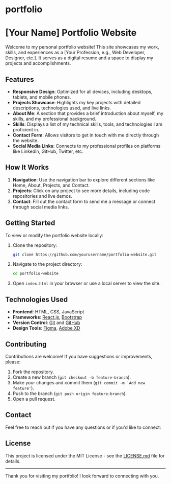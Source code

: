 # portfolio
# [Your Name] Portfolio Website

Welcome to my personal portfolio website! This site showcases my work, skills, and experiences as a [Your Profession, e.g., Web Developer, Designer, etc.]. It serves as a digital resume and a space to display my projects and accomplishments.

## Features

- **Responsive Design**: Optimized for all devices, including desktops, tablets, and mobile phones.
- **Projects Showcase**: Highlights my key projects with detailed descriptions, technologies used, and live links.
- **About Me**: A section that provides a brief introduction about myself, my skills, and my professional background.
- **Skills**: Displays a list of my technical skills, tools, and technologies I am proficient in.
- **Contact Form**: Allows visitors to get in touch with me directly through the website.
- **Social Media Links**: Connects to my professional profiles on platforms like LinkedIn, GitHub, Twitter, etc.

## How It Works

1. **Navigation**: Use the navigation bar to explore different sections like Home, About, Projects, and Contact.
2. **Projects**: Click on any project to see more details, including code repositories and live demos.
3. **Contact**: Fill out the contact form to send me a message or connect through social media links.

## Getting Started

To view or modify the portfolio website locally:

1. Clone the repository:
    ```bash
    git clone https://github.com/yourusername/portfolio-website.git
    ```
2. Navigate to the project directory:
    ```bash
    cd portfolio-website
    ```
3. Open `index.html` in your browser or use a local server to view the site.

## Technologies Used

- **Frontend**: HTML, CSS, JavaScript
- **Frameworks**: [React.js](https://reactjs.org/), [Bootstrap](https://getbootstrap.com/)
- **Version Control**: [Git](https://git-scm.com/) and [GitHub](https://github.com/)
- **Design Tools**: [Figma](https://www.figma.com/), [Adobe XD](https://www.adobe.com/products/xd.html)

## Contributing

Contributions are welcome! If you have suggestions or improvements, please:

1. Fork the repository.
2. Create a new branch (`git checkout -b feature-branch`).
3. Make your changes and commit them (`git commit -m 'Add new feature'`).
4. Push to the branch (`git push origin feature-branch`).
5. Open a pull request.

## Contact

Feel free to reach out if you have any questions or if you'd like to connect:


## License

This project is licensed under the MIT License - see the [LICENSE.md](LICENSE.md) file for details.

---

Thank you for visiting my portfolio! I look forward to connecting with you.
